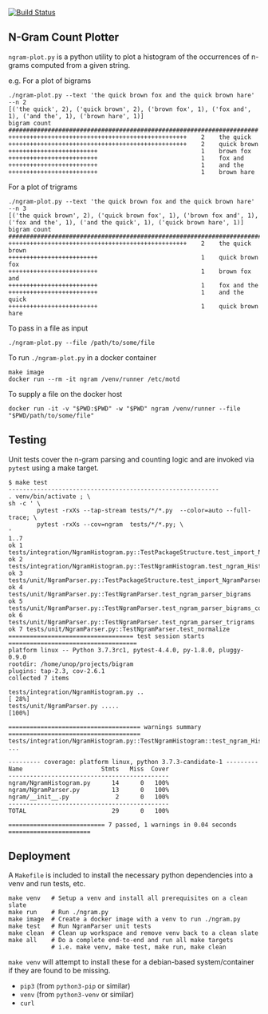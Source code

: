 [![Build Status](https://travis-ci.org/shalomb/ngram-counter.svg?branch=master)](https://travis-ci.org/shalomb/ngram-counter)

## N-Gram Count Plotter

`ngram-plot.py` is a python utility to plot a histogram of the occurrences of
n-grams computed from a given string.

e.g. For a plot of bigrams

```
./ngram-plot.py --text 'the quick brown fox and the quick brown hare' --n 2
[('the quick', 2), ('quick brown', 2), ('brown fox', 1), ('fox and', 1), ('and the', 1), ('brown hare', 1)]
bigram count
######################################################################
++++++++++++++++++++++++++++++++++++++++++++++++++    2    the quick
++++++++++++++++++++++++++++++++++++++++++++++++++    2    quick brown
+++++++++++++++++++++++++                             1    brown fox
+++++++++++++++++++++++++                             1    fox and
+++++++++++++++++++++++++                             1    and the
+++++++++++++++++++++++++                             1    brown hare
```

For a plot of trigrams

```
./ngram-plot.py --text 'the quick brown fox and the quick brown hare' --n 3
[('the quick brown', 2), ('quick brown fox', 1), ('brown fox and', 1), ('fox and the', 1), ('and the quick', 1), ('quick brown hare', 1)]
bigram count
###########################################################################
++++++++++++++++++++++++++++++++++++++++++++++++++    2    the quick brown
+++++++++++++++++++++++++                             1    quick brown fox
+++++++++++++++++++++++++                             1    brown fox and
+++++++++++++++++++++++++                             1    fox and the
+++++++++++++++++++++++++                             1    and the quick
+++++++++++++++++++++++++                             1    quick brown hare
```

To pass in a file as input

```
./ngram-plot.py --file /path/to/some/file
```

To run `./ngram-plot.py` in a docker container

```
make image
docker run --rm -it ngram /venv/runner /etc/motd
```

To supply a file on the docker host
```
docker run -it -v "$PWD:$PWD" -w "$PWD" ngram /venv/runner --file "$PWD/path/to/some/file"
```

## Testing

Unit tests cover the n-gram parsing and counting logic and are invoked via `pytest`
using a make target.

```
$ make test
-----------------------------------------------------------
. venv/bin/activate ; \
sh -c ' \
        pytest -rxXs --tap-stream tests/*/*.py  --color=auto --full-trace; \
        pytest -rxXs --cov=ngram  tests/*/*.py; \
'
1..7
ok 1 tests/integration/NgramHistogram.py::TestPackageStructure.test_import_NgramHistogram
ok 2 tests/integration/NgramHistogram.py::TestNgramHistogram.test_ngram_Histogram
ok 3 tests/unit/NgramParser.py::TestPackageStructure.test_import_NgramParser
ok 4 tests/unit/NgramParser.py::TestNgramParser.test_ngram_parser_bigrams
ok 5 tests/unit/NgramParser.py::TestNgramParser.test_ngram_parser_bigrams_complex
ok 6 tests/unit/NgramParser.py::TestNgramParser.test_ngram_parser_trigrams
ok 7 tests/unit/NgramParser.py::TestNgramParser.test_normalize
=================================== test session starts ====================================
platform linux -- Python 3.7.3rc1, pytest-4.4.0, py-1.8.0, pluggy-0.9.0
rootdir: /home/unop/projects/bigram
plugins: tap-2.3, cov-2.6.1
collected 7 items

tests/integration/NgramHistogram.py ..                                               [ 28%]
tests/unit/NgramParser.py .....                                                      [100%]

===================================== warnings summary =====================================
tests/integration/NgramHistogram.py::TestNgramHistogram::test_ngram_Histogram
...

--------- coverage: platform linux, python 3.7.3-candidate-1 ---------
Name                      Stmts   Miss  Cover
---------------------------------------------
ngram/NgramHistogram.py      14      0   100%
ngram/NgramParser.py         13      0   100%
ngram/__init__.py             2      0   100%
---------------------------------------------
TOTAL                        29      0   100%

=========================== 7 passed, 1 warnings in 0.04 seconds =======================
```

## Deployment

A `Makefile` is included to install the necessary python dependencies
into a venv and run tests, etc.

```
make venv   # Setup a venv and install all prerequisites on a clean slate
make run    # Run ./ngram.py
make image  # Create a docker image with a venv to run ./ngram.py
make test   # Run NgramParser unit tests
make clean  # Clean up workspace and remove venv back to a clean slate
make all    # Do a complete end-to-end and run all make targets
            # i.e. make venv, make test, make run, make clean
```

`make venv` will attempt to install these for a debian-based system/container
if they are found to be missing.

* `pip3` (from `python3-pip` or similar)
* `venv` (from `python3-venv` or similar)
* `curl`

